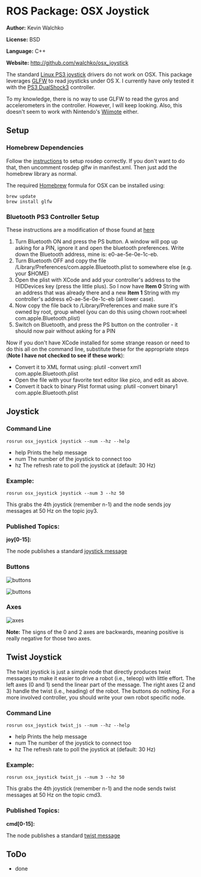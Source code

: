# ROS Package: OSX Joystick

**Author:** Kevin Walchko

**License:** BSD

**Language:** C++

**Website:** http://github.com/walchko/osx_joystick

The standard [Linux PS3 joystick](http://ros.org/wiki/joystick_drivers) drivers do not 
work on OSX. This package leverages [GLFW](http://www.glfw.org) to read joysticks under 
OS X. I currently have only tested it with the 
[PS3 DualShock3](http://en.wikipedia.org/wiki/DualShock_3#DualShock_3) controller.

To my knowledge, there is no way to use GLFW to read the gyros and accelerometers 
in the controller. However, I will keep looking. Also, this doesn't seem to work with 
Nintendo's [Wiimote](http://en.wikipedia.org/wiki/Wiimote) either.

## Setup

### Homebrew Dependencies

Follow the [instructions](http://ros.org/doc/api/rosdep2/html/contributing_rules.html) to
setup rosdep correctly. If you don't want to do that, then uncomment rosdep glfw in 
manifest.xml. Then just add the homebrew library as normal.

The required [Homebrew](http://mxcl.github.com/homebrew/) formula for OSX can be 
installed using:

    brew update
    brew install glfw
    
### Bluetooth PS3 Controller Setup

These instructions are a modification of those found at [here](http://thp.io/2010/psmove/)

1. Turn Bluetooth ON and press the PS button. A window will pop up asking for a PIN, 
ignore it and open the bluetooth preferences. Write down the Bluetooth address, 
mine is: e0-ae-5e-0e-1c-eb.
2. Turn Bluetooth OFF and copy the file /Library/Preferences/com.apple.Bluetooth.plist 
to somewhere else (e.g. your $HOME)
3. Open the plist with XCode and add your controller's address to the HIDDevices key 
(press the little plus). So I now have **Item 0** String with an address that was 
already there and a new **Item 1** String with my controller's address e0-ae-5e-0e-1c-eb 
(all lower case).
4. Now copy the file back to /Library/Preferences and make sure it's owned by root, group 
wheel (you can do this using chown root:wheel com.apple.Bluetooth.plist)
5. Switch on Bluetooth, and press the PS button on the controller - it should now pair 
without asking for a PIN

Now if you don't have XCode installed for some strange reason or need to do this all on
the command line, substitute these for the appropriate steps (**Note I have not checked
to see if these work**):

* Convert it to XML format using: plutil -convert xml1 com.apple.Bluetooth.plist
* Open the file with your favorite text editor like pico, and edit as above.
* Convert it back to binary Plist format using: plutil -convert binary1 
com.apple.Bluetooth.plist

## Joystick 

### Command Line

	rosrun osx_joystick joystick --num --hz --help

 - help Prints the help message	
 - num The number of the joystick to connect too
 - hz The refresh rate to poll the joystick at (default: 30 Hz)
	
### Example:

    rosrun osx_joystick joystick --num 3 --hz 50

This grabs the 4th joystick (remember n-1) and the node sends joy messages at 50 Hz
on the topic joy3.

### Published Topics: 
**joy[0-15]:** 

The node publishes a standard [joystick message](http://www.ros.org/doc/api/sensor_msgs/html/msg/Joy.html)

### Buttons

![buttons](http://i1268.photobucket.com/albums/jj568/mars_university/ps3_buttons.jpg)

![buttons](http://i1268.photobucket.com/albums/jj568/mars_university/ps3_buttons_front.jpg)

### Axes

![axes](http://i1268.photobucket.com/albums/jj568/mars_university/ps3_axes.jpg)

**Note:** The signs of the 0 and 2 axes are backwards, meaning positive is really 
negative for those two axes.

## Twist Joystick

The twist joystick is just a simple node that directly produces twist messages to make
it easier to drive a robot (i.e., teleop) with little effort. The left axes (0 and 1)
send the linear part of the message. The right axes (2 and 3) handle the twist (i.e.,
heading) of the robot. The buttons do nothing. For a more involved controller, you should
write your own robot specific node.

### Command Line

	rosrun osx_joystick twist_js --num --hz --help

 - help Prints the help message	
 - num The number of the joystick to connect too
 - hz The refresh rate to poll the joystick at (default: 30 Hz)
	
### Example:

    rosrun osx_joystick twist_js --num 3 --hz 50

This grabs the 4th joystick (remember n-1) and the node sends twist messages at 50 Hz
on the topic cmd3.
    

### Published Topics: 
**cmd[0-15]:** 

The node publishes a standard [twist message](http://ros.org/doc/api/geometry_msgs/html/msg/Twist.html)

## ToDo

 * done


